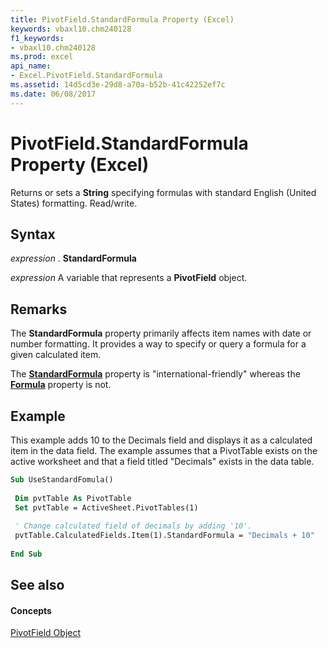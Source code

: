 ```yaml
---
title: PivotField.StandardFormula Property (Excel)
keywords: vbaxl10.chm240128
f1_keywords:
- vbaxl10.chm240128
ms.prod: excel
api_name:
- Excel.PivotField.StandardFormula
ms.assetid: 14d5cd3e-29d8-a70a-b52b-41c42252ef7c
ms.date: 06/08/2017
---
```



# PivotField.StandardFormula Property (Excel)

Returns or sets a  **String** specifying formulas with standard English (United States) formatting. Read/write.


## Syntax

 _expression_ . **StandardFormula**

 _expression_ A variable that represents a **PivotField** object.


## Remarks

The  **StandardFormula** property primarily affects item names with date or number formatting. It provides a way to specify or query a formula for a given calculated item.

The  **[StandardFormula](Excel.PivotField.StandardFormula.md)** property is "international-friendly" whereas the **[Formula](Excel.PivotField.Formula.md)** property is not.


## Example

This example adds 10 to the Decimals field and displays it as a calculated item in the data field. The example assumes that a PivotTable exists on the active worksheet and that a field titled "Decimals" exists in the data table.


```vb
Sub UseStandardFomula() 
 
 Dim pvtTable As PivotTable 
 Set pvtTable = ActiveSheet.PivotTables(1) 
 
 ' Change calculated field of decimals by adding '10'. 
 pvtTable.CalculatedFields.Item(1).StandardFormula = "Decimals + 10" 
 
End Sub
```


## See also


#### Concepts


[PivotField Object](Excel.PivotField.md)

